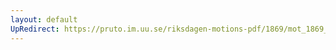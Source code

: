 ```yaml
---
layout: default
UpRedirect: https://pruto.im.uu.se/riksdagen-motions-pdf/1869/mot_1869__ak__82/mot_1869__ak__82-003.pdf
---
```

